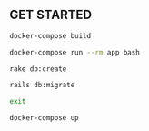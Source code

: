 ## GET STARTED
```bash
docker-compose build
```
```bash
docker-compose run --rm app bash 
```
```bash
rake db:create
```
```bash
rails db:migrate
```
```bash
exit
```
```bash
docker-compose up
```